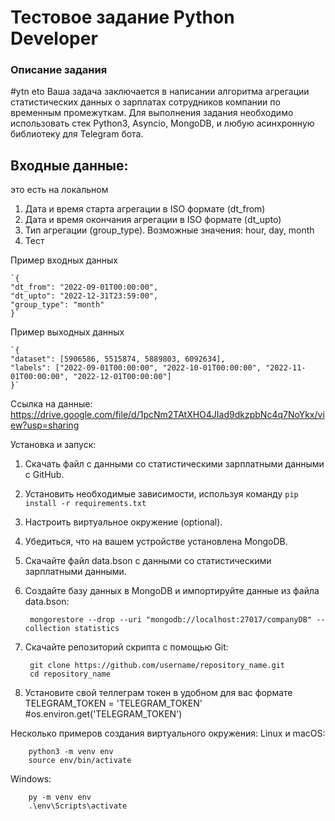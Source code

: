 
# Тестовое задание Python Developer

### Описание задания
#ytn eto
Ваша задача заключается в написании алгоритма агрегации статистических данных о зарплатах сотрудников компании по временным промежуткам. Для выполнения задания необходимо использовать стек Python3, Asyncio, MongoDB, и любую асинхронную библиотеку для Telegram бота.
## Входные данные:
это есть на локальном
1. Дата и время старта агрегации в ISO формате (dt_from)
2. Дата и время окончания агрегации в ISO формате (dt_upto)
3. Тип агрегации (group_type). Возможные значения: hour, day, month
4. Тест 

Пример входных данных

    `{
    "dt_from": "2022-09-01T00:00:00",
    "dt_upto": "2022-12-31T23:59:00",
    "group_type": "month"
    }`

Пример выходных данных

    `{
    "dataset": [5906586, 5515874, 5889803, 6092634],
    "labels": ["2022-09-01T00:00:00", "2022-10-01T00:00:00", "2022-11-01T00:00:00", "2022-12-01T00:00:00"]
    }`

Cсылка на данные:
    https://drive.google.com/file/d/1pcNm2TAtXHO4JIad9dkzpbNc4q7NoYkx/view?usp=sharing

Установка и запуск:

1. Скачать файл с данными со статистическими зарплатными данными с GitHub.
2. Установить необходимые зависимости, используя команду `pip install -r requirements.txt`
3. Настроить виртуальное окружение (optional).
4. Убедиться, что на вашем устройстве установлена MongoDB.
5. Скачайте файл data.bson с данными со статистическими зарплатными данными.
6. Создайте базу данных в MongoDB и импортируйте данные из файла data.bson:

        mongorestore --drop --uri "mongodb://localhost:27017/companyDB" --collection statistics 

7. Скачайте репозиторий скрипта с помощью Git:

        git clone https://github.com/username/repository_name.git
        cd repository_name

8. Установите свой теллеграм токен в удобном для вас формате
        TELEGRAM_TOKEN = 'TELEGRAM_TOKEN' #os.environ.get('TELEGRAM_TOKEN')
    
Несколько примеров создания виртуального окружения:
Linux и macOS:

        python3 -m venv env
        source env/bin/activate

Windows:

        py -m venv env
        .\env\Scripts\activate
